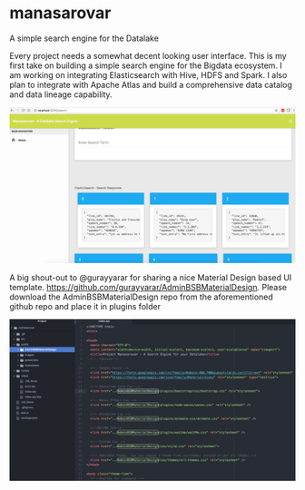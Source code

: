 # manasarovar
A simple search engine for the Datalake

Every project needs a somewhat decent looking user interface. This is my first take on building a simple search engine for the Bigdata ecosystem. I am working on integrating Elasticsearch with Hive, HDFS and Spark. I also plan to integrate with Apache Atlas and build a comprehensive data catalog and data lineage capability.

![A very basic Elasticsearch based search engine](screenshots/search-resp.png "A very basic Elasticsearch based search engine")

A big shout-out to @gurayyarar for sharing a nice Material Design based UI template. https://github.com/gurayyarar/AdminBSBMaterialDesign. Please download the AdminBSBMaterialDesign repo from the aforementioned github repo and place it in plugins folder

![UI elements dependency](screenshots/ui-template-dep.png "UI elements dependency")
